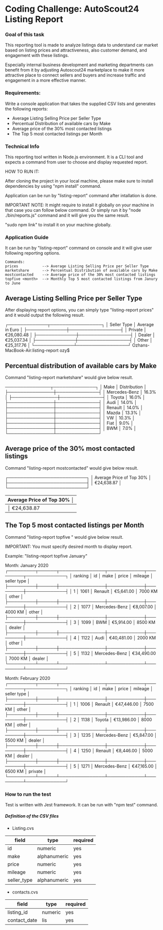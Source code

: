 <!-- prettier-ignore-start -->


# Coding Challenge: AutoScout24 Listing Report

### Goal of this task

This reporting tool is made to analyze listings data to understand car market based on listing prices and attractiveness, also customer demand, and engagement with these listings.

Especially internal business development and marketing departments can benefit from it by adjusting Autoscout24 marketplace to make it more attractive place to connect sellers and buyers and increase traffic and engagement in a more effective manner.

### Requirements:

Write a console application that takes the supplied CSV lists and generates the following reports:

- Average Listing Selling Price per Seller Type
- Percentual Distribution of available cars by Make
- Average price of the 30% most contacted listings
- The Top 5 most contacted listings per Month

### Technical Info

This reporting tool written in Node.js environment.
It is a CLI tool and expects a command from user to choose and display requested report.

HOW TO RUN IT:

After cloning the project in your local machine, please make sure to install dependencies by using "npm install" command.

Application can be run by "listing-report" command after intallation is done.

IMPORTANT NOTE: It might require to install it globally on your machine in that case you can follow below command.
Or simply run it by "node ./bin/reports.js" command and it will give you the same result.

"sudo npm link" to install it on your machine globally.

### Application Guide

It can be run by "listing-report" command on console and it will give user following reporting options.

    Commands:
    prices           --> Average Listing Selling Price per Seller Type
    marketshare      --> Percentual Distribution of available cars by Make
    mostcontacted    --> Average price of the 30% most contacted listings
    topfive <month>  --> Monthly Top 5 most contacted listings from Janury to June

## Average Listing Selling Price per Seller Type

After displaying report options, you can simply type "listing-report prices" and it would output the following result.

┌─────────────┬─────────────────┐
│ Seller Type │ Average in Euro │
├─────────────┼─────────────────┤
│ Private     │ €26,080.48      │
├─────────────┼─────────────────┤
│ Dealer      │ €25,037.34      │
├─────────────┼─────────────────┤
│ Other       │ €25,317.76      │
└─────────────┴─────────────────┘
Ozhans-MacBook-Air:listing-report ozy$ 

## Percentual distribution of available cars by Make

Command "listing-report marketshare" would give below result.

───────────────┬──────────────┐
│ Make          │ Distribution │
├───────────────┼──────────────┤
│ Mercedes-Benz │ 16.3%        │
├───────────────┼──────────────┤
│ Toyota        │ 16.0%        │
├───────────────┼──────────────┤
│ Audi          │ 14.0%        │
├───────────────┼──────────────┤
│ Renault       │ 14.0%        │
├───────────────┼──────────────┤
│ Mazda         │ 13.3%        │
├───────────────┼──────────────┤
│ VW            │ 10.3%        │
├───────────────┼──────────────┤
│ Fiat          │ 9.0%         │
├───────────────┼──────────────┤
│ BWM           │ 7.0%         │
└───────────────┴──────────────┘


## Average price of the 30% most contacted listings

Command "listing-report mostcontacted" would give below result.

┌──────────────────────────┐
│ Average Price of Top 30% │
├──────────────────────────┤
│ €24,638.87               │
└──────────────────────────┘

| Average Price of Top 30% │
|--------------------------|
│ €24,638.87               |

## The Top 5 most contacted listings per Month

Command "listing-report topfive <month>" would give below result.

IMPORTANT: You must specify desired month to display report.

Example: "listing-report topfive January"

Month: January 2020
┌─────────┬──────┬───────────────┬────────────┬─────────┬─────────────┐
│ ranking │ id   │ make          │ price      │ mileage │ seller type │
├─────────┼──────┼───────────────┼────────────┼─────────┼─────────────┤
│ 1       │ 1061 │ Renault       │ €5,641.00  │ 7000 KM │ other       │
├─────────┼──────┼───────────────┼────────────┼─────────┼─────────────┤
│ 2       │ 1077 │ Mercedes-Benz │ €8,007.00  │ 4000 KM │ other       │
├─────────┼──────┼───────────────┼────────────┼─────────┼─────────────┤
│ 3       │ 1099 │ BWM           │ €5,914.00  │ 8500 KM │ dealer      │
├─────────┼──────┼───────────────┼────────────┼─────────┼─────────────┤
│ 4       │ 1122 │ Audi          │ €40,481.00 │ 2000 KM │ other       │
├─────────┼──────┼───────────────┼────────────┼─────────┼─────────────┤
│ 5       │ 1132 │ Mercedes-Benz │ €34,490.00 │ 7000 KM │ dealer      │
└─────────┴──────┴───────────────┴────────────┴─────────┴─────────────┘


Month: February 2020
┌─────────┬──────┬───────────────┬────────────┬─────────┬─────────────┐
│ ranking │ id   │ make          │ price      │ mileage │ seller type │
├─────────┼──────┼───────────────┼────────────┼─────────┼─────────────┤
│ 1       │ 1006 │ Renault       │ €47,446.00 │ 7500 KM │ other       │
├─────────┼──────┼───────────────┼────────────┼─────────┼─────────────┤
│ 2       │ 1138 │ Toyota        │ €13,986.00 │ 8000 KM │ other       │
├─────────┼──────┼───────────────┼────────────┼─────────┼─────────────┤
│ 3       │ 1235 │ Mercedes-Benz │ €5,847.00  │ 5500 KM │ dealer      │
├─────────┼──────┼───────────────┼────────────┼─────────┼─────────────┤
│ 4       │ 1250 │ Renault       │ €8,446.00  │ 5000 KM │ dealer      │
├─────────┼──────┼───────────────┼────────────┼─────────┼─────────────┤
│ 5       │ 1271 │ Mercedes-Benz │ €47,165.00 │ 6500 KM │ private     │
└─────────┴──────┴───────────────┴────────────┴─────────┴─────────────┘

### How to run the test

Test is written with Jest framework.
It can be run with "npm test" command.

##### Definition of the CSV files

- Listing.cvs

| field       | type         | required |
| ----------- | ------------ | -------- |
| id          | numeric      | yes      |
| make        | alphanumeric | yes      |
| price       | numeric      | yes      |
| mileage     | numeric      | yes      |
| seller_type | alphanumeric | yes      |

- contacts.cvs

| field        | type    | required |
| ------------ | ------- | -------- |
| listing_id   | numeric | yes      |
| contact_date | lis     | yes      |





<!-- prettier-ignore-end -->
